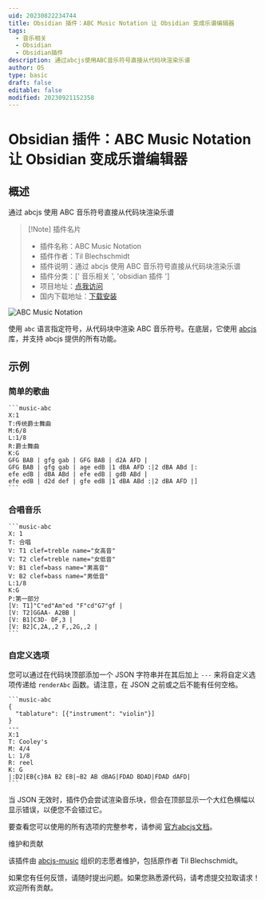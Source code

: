 ```yaml
---
uid: 20230822234744
title: Obsidian 插件：ABC Music Notation 让 Obsidian 变成乐谱编辑器
tags:
  - 音乐相关
  - Obsidian
  - Obsidian插件
description: 通过abcjs使用ABC音乐符号直接从代码块渲染乐谱
author: OS
type: basic
draft: false
editable: false
modified: 20230921152358
---
```


# Obsidian 插件：ABC Music Notation 让 Obsidian 变成乐谱编辑器

## 概述

通过 abcjs 使用 ABC 音乐符号直接从代码块渲染乐谱

> [!Note] 插件名片
> - 插件名称：ABC Music Notation
> - 插件作者：Til Blechschmidt
> - 插件说明：通过 abcjs 使用 ABC 音乐符号直接从代码块渲染乐谱
> - 插件分类：[' 音乐相关 ', 'obsidian 插件 ']
> - 项目地址：[点我访问](https://github.com/abcjs-music/obsidian-plugin-abcjs)
> - 国内下载地址：[下载安装](https://pkmer.cn/products/plugin/pluginMarket/?music-code-blocks)

![ABC Music Notation](https://cdn.pkmer.cn/covers/music-code-blocks.png!pkmer)

使用 `abc` 语言指定符号，从代码块中渲染 ABC 音乐符号。在底层，它使用 [abcjs](https://paulrosen.github.io/abcjs/) 库，并支持 abcjs 提供的所有功能。

## 示例

### 简单的歌曲

    ```music-abc
    X:1
    T:传统爵士舞曲
    M:6/8
    L:1/8
    R:爵士舞曲
    K:G
    GFG BAB | gfg gab | GFG BAB | d2A AFD |
    GFG BAB | gfg gab | age edB |1 dBA AFD :|2 dBA ABd |:
    efe edB | dBA ABd | efe edB | gdB ABd |
    efe edB | d2d def | gfe edB |1 dBA ABd :|2 dBA AFD |]
    ```

### 合唱音乐

    ```music-abc
    X: 1
    T: 合唱
    V: T1 clef=treble name="女高音"
    V: T2 clef=treble name="女低音"
    V: B1 clef=bass name="男高音"
    V: B2 clef=bass name="男低音"
    L:1/8
    K:G
    P:第一部分
    [V: T1]"C"ed"Am"ed "F"cd"G7"gf |
    [V: T2]GGAA- A2BB |
    [V: B1]C3D- DF,3 |
    [V: B2]C,2A,,2 F,,2G,,2 |
    ```

### 自定义选项

您可以通过在代码块顶部添加一个 JSON 字符串并在其后加上 `---` 来将自定义选项传递给 `renderAbc` 函数。请注意，在 JSON 之前或之后不能有任何空格。

    ```music-abc
    {
      "tablature": [{"instrument": "violin"}]
    }
    ---
    X:1
    T: Cooley's
    M: 4/4
    L: 1/8
    R: reel
    K: G
    |:D2|EB{c}BA B2 EB|~B2 AB dBAG|FDAD BDAD|FDAD dAFD|
    ```

当 JSON 无效时，插件仍会尝试渲染音乐块，但会在顶部显示一个大红色横幅以显示错误，以便您不会错过它。

要查看您可以使用的所有选项的完整参考，请参阅 [官方abcjs文档](https://paulrosen.github.io/abcjs/visual/render-abc-options.html)。

维护和贡献

该插件由 [abcjs-music](https://github.com/abcjs-music) 组织的志愿者维护，包括原作者 Til Blechschmidt。

如果您有任何反馈，请随时提出问题。如果您熟悉源代码，请考虑提交拉取请求！欢迎所有贡献。
